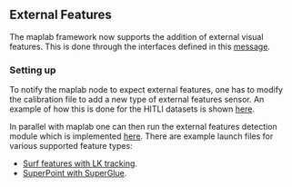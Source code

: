 ## External Features

The maplab framework now supports the addition of external visual features. This is done through the interfaces defined in this [message](https://github.com/ethz-asl/maplab_msgs/blob/487fea2827ecabc30092586d7d3c295f9159a742/msg/Features.msg).


### Setting up

To notify the maplab node to expect external features, one has to modify the calibration file to add a new type of external features sensor. An example of how this is done for the HITLI datasets is shown [here](https://github.com/ethz-asl/maplab/blob/master/maplab-launch/config/hilti/calib/stick-sensors-2021.yaml).

In parallel with maplab one can then run the external features detection module which is implemented [here](https://github.com/ethz-asl/maplab_features/tree/devel/extract_all). There are example launch files for various supported feature types:

- [Surf features with LK tracking](https://github.com/ethz-asl/maplab_features/blob/devel/extract_all/launch/lk_surf.launch).
- [SuperPoint with SuperGlue](https://github.com/ethz-asl/maplab_features/blob/devel/extract_all/launch/super.launch).
